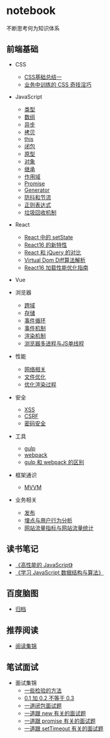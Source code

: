 # notebook
不断思考何为知识体系

## 前端基础
* CSS
  * [CSS基础总结一](/src/CSS/CSS基础总结一.md)
  * [业务中训练的 CSS 奇技淫巧](/src/CSS/业务中训练的CSS奇技淫巧.md)

* JavaScript
  * [类型](/src/JavaScript/类型.md)
  * [数组](/src/JavaScript/数组.md)
  * [异步](/src/src/src/JavaScript/异步.md)
  * [拷贝](/src/JavaScript/拷贝.md)
  * [this](/src/JavaScript/this.md)
  * [闭包](/src/JavaScript/闭包.md)
  * [原型](/src/JavaScript/原型.md)
  * [对象](/src/JavaScript/对象.md)
  * [继承](/src/JavaScript/继承.md)
  * [作用域](/src/JavaScript/作用域.md)
  * [Promise](/src/JavaScript/Promise.md)
  * [Generator](/src/JavaScript/Generator.md)
  * [防抖和节流](/src/JavaScript/防抖和节流.md)
  * [正则表达式](/src/JavaScript/正则表达式.md)
  * [垃圾回收机制](/src/JavaScript/垃圾回收机制.md)

* React
  * [React 中的 setState]()
  * [React16 的新特性](/src/React/React16的新特性.md)
  * [React 和 jQuery 的对比](/src/React/React和jQuery的对比.md)
  * [Virtual Dom Diff算法解析](/src/React/VirtualDomDiff算法解析.md)
  * [React16 加载性能优化指南](/src/React/React16加载性能优化指南.md)

* Vue
 
* 浏览器
  * [跨域](/src/browser/跨域.md)
  * [存储](/src/browser/存储.md)
  * [事件循环](/src/browser/事件循环.md)
  * [事件机制](/src/browser/事件机制.md)
  * [渲染机制](/src/browser/渲染机制.md)
  * [浏览器多进程与JS单线程](/src/browser/浏览器多进程与JS单线程.md)

* 性能
  * [网络相关](/src/performance/网络相关.md)
  * [文件优化](/src/performance/文件优化.md)
  * [优化渲染过程](/src/performance/优化渲染过程.md)

* 安全
  * [XSS](/src/safety/XSS.md)
  * [CSRF](/src/safety/CSRF.md)
  * [密码安全](/src/safety/密码安全.md)

* 工具
  * [gulp](/src/tool/gulp.md)
  * [webpack](/src/tool/webpack.md)
  * [gulp 和 webpack 的区别](/src/tool/gulp和webpack的区别.md)

* 框架通识
  * [MVVM](/src/frame/MVVM.md)

* 业务相关
  * [发布](/src/business/发布.md)
  * [埋点与用户行为分析](/src/business/埋点与用户行为分析.md)
  * [网站流量指标与网站流量统计](/src/business/网站流量指标与网站流量统计.md)

## 读书笔记
* [《高性能的 JavaScript》](/src/book/高性能的JavaScript.md)
* [《学习 JavaScript 数据结构与算法》](/src/book/学习JavaScript数据结构与算法.md)

## 百度脑图
* [归档](http://naotu.baidu.com/file/6084a7cf12c67a46a7a97e62f09151ea?token=441944774bc5f437)

## 推荐阅读
* [阅读集锦](/src/other/README.md)

## 笔试面试
* 面试集锦
  * [一些检验的方法](/src/interview/一些检验的方法.md)
  * [0.1 加 0.2 不等于 0.3](/src/interview/0.1加0.2不等于0.3.md)
  * [一道闭包面试题](/src/interview/一道闭包面试题.md)
  * [一道跟 new 有关的面试题](/src/interview/一道跟new有关的面试题.md)
  * [一道跟 promise 有关的面试题](/src/interview/一道跟promise有关的面试题.md)
  * [一道跟 setTimeout 有关的面试题](/src/interview/一道跟setTimeout有关的面试题.md)
